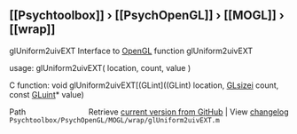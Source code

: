 ## [[Psychtoolbox]] &#8250; [[PsychOpenGL]] &#8250; [[MOGL]] &#8250; [[wrap]]

glUniform2uivEXT  Interface to [OpenGL](OpenGL) function glUniform2uivEXT  
  
usage:  glUniform2uivEXT( location, count, value )  
  
C function:  void glUniform2uivEXT[(GLint]((GLint) location, [GLsizei](GLsizei) count, const [GLuint](GLuint)\* value)  




<div class="code_header" style="text-align:right;">
  <span style="float:left;">Path&nbsp;&nbsp;</span> <span class="counter">Retrieve <a href=
  "https://raw.github.com/Psychtoolbox-3/Psychtoolbox-3/beta/Psychtoolbox/PsychOpenGL/MOGL/wrap/glUniform2uivEXT.m">current version from GitHub</a> | View <a href=
  "https://github.com/Psychtoolbox-3/Psychtoolbox-3/commits/beta/Psychtoolbox/PsychOpenGL/MOGL/wrap/glUniform2uivEXT.m">changelog</a></span>
</div>
<div class="code">
  <code>Psychtoolbox/PsychOpenGL/MOGL/wrap/glUniform2uivEXT.m</code>
</div>

